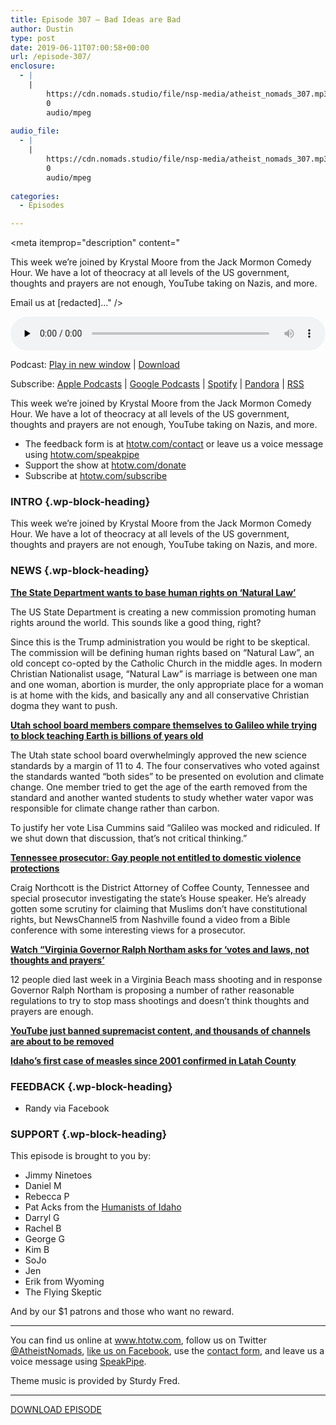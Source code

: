 ```yaml
---
title: ﻿Episode 307 – Bad Ideas are Bad
author: Dustin
type: post
date: 2019-06-11T07:00:58+00:00
url: /episode-307/
enclosure:
  - |
    |
        https://cdn.nomads.studio/file/nsp-media/atheist_nomads_307.mp3
        0
        audio/mpeg
        
audio_file:
  - |
    |
        https://cdn.nomads.studio/file/nsp-media/atheist_nomads_307.mp3
        0
        audio/mpeg
        
categories:
  - Episodes

---
```

<div itemscope itemtype="http://schema.org/AudioObject">
  <meta itemprop="name" content="﻿Episode 307 &#8211; Bad Ideas are Bad" />
  
  <meta itemprop="uploadDate" content="2019-06-11T01:00:58-06:00" />
  
  <meta itemprop="encodingFormat" content="audio/mpeg" />
  
  <meta itemprop="description" content="




This week we’re joined by Krystal Moore from the Jack Mormon Comedy Hour. We have a lot of theocracy at all levels of the US government, thoughts and prayers are not enough, YouTube taking on Nazis, and more.







Email us at [redacted]..." />
  
  <meta itemprop="contentUrl" content="https://dts.podtrac.com/redirect.mp3/cdn.nomads.studio/file/nsp-media/atheist_nomads_307.mp3" />
  
  <div class="powerpress_player" id="powerpress_player_8570">
    <audio class="wp-audio-shortcode" id="audio-3527-314" preload="none" style="width: 100%;" controls="controls"><source type="audio/mpeg" src="https://dts.podtrac.com/redirect.mp3/cdn.nomads.studio/file/nsp-media/atheist_nomads_307.mp3?_=314" /><a href="https://dts.podtrac.com/redirect.mp3/cdn.nomads.studio/file/nsp-media/atheist_nomads_307.mp3">https://dts.podtrac.com/redirect.mp3/cdn.nomads.studio/file/nsp-media/atheist_nomads_307.mp3</a></audio>
  </div>
</div>

<p class="powerpress_links powerpress_links_mp3">
  Podcast: <a href="https://dts.podtrac.com/redirect.mp3/cdn.nomads.studio/file/nsp-media/atheist_nomads_307.mp3" class="powerpress_link_pinw" target="_blank" title="Play in new window" onclick="return powerpress_pinw('https://htotw.com/?powerpress_pinw=3527-podcast');" rel="nofollow">Play in new window</a> | <a href="https://dts.podtrac.com/redirect.mp3/cdn.nomads.studio/file/nsp-media/atheist_nomads_307.mp3" class="powerpress_link_d" title="Download" rel="nofollow" download="atheist_nomads_307.mp3">Download</a>
</p>

<p class="powerpress_links powerpress_subscribe_links">
  Subscribe: <a href="https://podcasts.apple.com/us/podcast/humanists-take-on-the-world/id530050098?mt=2&ls=1" class="powerpress_link_subscribe powerpress_link_subscribe_itunes" target="_blank" title="Subscribe on Apple Podcasts" rel="nofollow">Apple Podcasts</a> | <a href="https://www.google.com/podcasts?feed=aHR0cDovL2F0aGVpc3Rub21hZHMubGlic3luLmNvbS9yc3M%3D" class="powerpress_link_subscribe powerpress_link_subscribe_googleplay" target="_blank" title="Subscribe on Google Podcasts" rel="nofollow">Google Podcasts</a> | <a href="https://open.spotify.com/show/3LzK2xZGike6Tc1GEMtMbr?si=LieN9SNuTpq96smuaUsH8A" class="powerpress_link_subscribe powerpress_link_subscribe_spotify" target="_blank" title="Subscribe on Spotify" rel="nofollow">Spotify</a> | <a href="https://www.pandora.com/podcast/atheist-nomads/PC:10122?corr=62071012&part=ug" class="powerpress_link_subscribe powerpress_link_subscribe_pandora" target="_blank" title="Subscribe on Pandora" rel="nofollow">Pandora</a> | <a href="https://htotw.com/feed/podcast/" class="powerpress_link_subscribe powerpress_link_subscribe_rss" target="_blank" title="Subscribe via RSS" rel="nofollow">RSS</a>
</p>

This week we’re joined by Krystal Moore from the Jack Mormon Comedy Hour. We have a lot of theocracy at all levels of the US government, thoughts and prayers are not enough, YouTube taking on Nazis, and more.

<!--more-->

  * The feedback form is at [htotw.com/contact](https://htotw.com/contact) or leave us a voice message using <a href="https://htotw.com/speakpipe" target="_blank" rel="noopener noreferrer">htotw.com/speakpipe</a>
  * Support the show at <a href="https://htotw.com/donate" target="_blank" rel="noopener noreferrer">htotw.com/donate</a>
  * Subscribe at <a href="https://htotw.com/subscribe" target="_blank" rel="noopener noreferrer">htotw.com/subscribe</a>

### INTRO {.wp-block-heading}

This week we’re joined by Krystal Moore from the Jack Mormon Comedy Hour. We have a lot of theocracy at all levels of the US government, thoughts and prayers are not enough, YouTube taking on Nazis, and more. 

### NEWS {.wp-block-heading}

**[The State Department wants to base human rights on ‘Natural Law’][1]**

The US State Department is creating a new commission promoting human rights around the world. This sounds like a good thing, right?

Since this is the Trump administration you would be right to be skeptical. The commission will be defining human rights based on “Natural Law”, an old concept co-opted by the Catholic Church in the middle ages. In modern Christian Nationalist usage, “Natural Law” is marriage is between one man and one woman, abortion is murder, the only appropriate place for a woman is at home with the kids, and basically any and all conservative Christian dogma they want to push.

**[Utah school board members compare themselves to Galileo while trying to block teaching Earth is billions of years old][2]**

The Utah state school board overwhelmingly approved the new science standards by a margin of 11 to 4. The four conservatives who voted against the standards wanted “both sides” to be presented on evolution and climate change. One member tried to get the age of the earth removed from the standard and another wanted students to study whether water vapor was responsible for climate change rather than carbon.

To justify her vote Lisa Cummins said “Galileo was mocked and ridiculed. If we shut down that discussion, that’s not critical thinking.”

**[Tennessee prosecutor: Gay people not entitled to domestic violence protections][3]**

Craig Northcott is the District Attorney of Coffee County, Tennessee and special prosecutor investigating the state’s House speaker. He’s already gotten some scrutiny for claiming that Muslims don’t have constitutional rights, but NewsChannel5 from Nashville found a video from a Bible conference with some interesting views for a prosecutor.

**[Watch “Virginia Governor Ralph Northam asks for ‘votes and laws, not thoughts and prayers’][4]**

12 people died last week in a Virginia Beach mass shooting and in response Governor Ralph Northam is proposing a number of rather reasonable regulations to try to stop mass shootings and doesn’t think thoughts and prayers are enough.

**[YouTube just banned supremacist content, and thousands of channels are about to be removed][5]**

**[Idaho’s first case of measles since 2001 confirmed in Latah County][6]**

### FEEDBACK {.wp-block-heading}

  * Randy via Facebook

### SUPPORT {.wp-block-heading}

This episode is brought to you by:

  * Jimmy Ninetoes
  * Daniel M
  * Rebecca P
  * Pat Acks from the <a href="https://www.humanistsofidaho.org" target="_blank" rel="noopener noreferrer">Humanists of Idaho</a>
  * Darryl G
  * Rachel B
  * George G
  * Kim B
  * SoJo
  * Jen
  * Erik from Wyoming
  * The Flying Skeptic

And by our $1 patrons and those who want no reward.

<hr class="wp-block-separator" />

You can find us online at <a href="https://www.htotw.com/" target="_blank" rel="noopener noreferrer">www.htotw.com</a>, follow us on Twitter <a href="https://htotw.com/twitter" target="_blank" rel="noopener noreferrer">@AtheistNomads</a>, <a href="https://htotw.com/facebook" target="_blank" rel="noopener noreferrer">like us on Facebook</a>, use the [contact form](https://htotw.com/contact), and leave us a voice message using <a href="https://htotw.com/speakpipe" target="_blank" rel="noopener noreferrer">SpeakPipe</a>.

Theme music is provided by Sturdy Fred.

<hr class="wp-block-separator" />

[DOWNLOAD EPISODE][7]

 [1]: https://www.au.org/blogs/wall-of-separation/the-state-department-wants-to-base-human-rights-on-natural-law-heres-why
 [2]: https://www.rawstory.com/2019/06/utah-school-board-members-compare-themselves-to-galileo-while-trying-to-block-teaching-earth-is-billions-of-years-old/
 [3]: https://www.newschannel5.com/news/newschannel-5-investigates/capitol-hill/tennessee-prosecutor-gay-people-not-entitled-to-domestic-violence-protections
 [4]: https://youtu.be/a5Gq-vOjZ0c
 [5]: https://www.theverge.com/2019/6/5/18652576/youtube-supremacist-content-ban-borderline-extremist-terms-of-service
 [6]: https://www.ktvb.com/mobile/article/news/health/idahos-first-case-of-measles-since-2001-confirmed-in-latah-county/277-e29206f6-8700-4be3-8a93-e66ce77550db
 [7]: https://dts.podtrac.com/redirect.mp3/cdn.nomads.studio/file/nsp-media/atheist_nomads_307.mp3